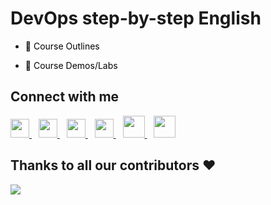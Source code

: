 # DevOps step-by-step English

- <a href="https://github.com/MohamedRadwan-DevOps/DevOps-step-by-step-english/blob/main/none-community/course-outline.md" title="Course Outlines" style="background-color:#FFFFFF;color:#000000;text-decoration:none">📃 Course Outlines </a>

- <a href="https://github.com/MohamedRadwan-DevOps/DevOps-step-by-step-english/blob/main/none-community/course-demos-labs.md" title="Course Demos/Labs" style="background-color:#FFFFFF;color:#000000;text-decoration:none">🧪 Course Demos/Labs </a>


## Connect with me
  <a href="https://twitter.com/mradwan06">
    <img width="30px" src="https://www.vectorlogo.zone/logos/twitter/twitter-official.svg" />
  </a>&ensp;
  <a href="https://www.linkedin.com/in/mohamedahmedradwan/">
    <img width="30px" src="https://www.vectorlogo.zone/logos/linkedin/linkedin-icon.svg" />
  </a>&ensp;
  <a href="https://www.youtube.com/c/MohamedRadwanArabic">
  <img width="30px" src="https://i.pinimg.com/originals/46/02/cb/4602cbc18967da9c1eba7452905cd99b.png" />
  </a>&ensp;
  <a href="#" target="_blank">
    <img width="30px" src="https://www.vectorlogo.zone/logos/instagram/instagram-icon.svg" />
  </a>&ensp;
  <a href="https://mohamedradwan.com/">
  <img width="35px" src="https://i.ibb.co/R9P4NqZ/pngegg.png" />
  </a>&ensp;
  <a href="https://mvp.microsoft.com/en-us/PublicProfile/4039889?fullName=Mohamed%20Radwan" title=" Microsoft Most Valuable Professional">
      <img width="35px" src="https://i.ibb.co/rG8kjKR/download.png" />
  </a>


## Thanks to all our contributors ❤️
<a href = "https://github.com/MohamedRadwan-DevOps/DevOps-step-by-step-arabic/graphs/contributors">
  <img src = "https://contrib.rocks/image?repo=MohamedRadwan-DevOps/DevOps-step-by-step-english"/>
</a>